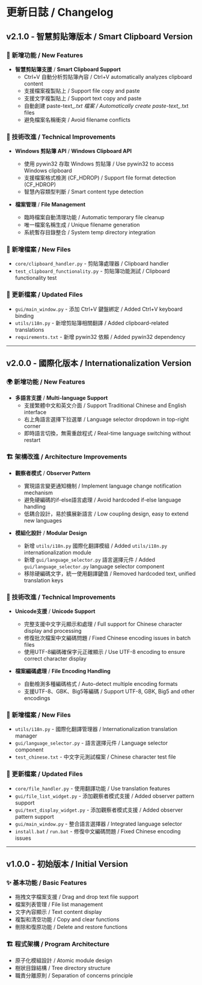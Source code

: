 # 更新日誌 / Changelog

## v2.1.0 - 智慧剪貼簿版本 / Smart Clipboard Version

### 🎯 新增功能 / New Features
- **智慧剪貼簿支援** / **Smart Clipboard Support**
  - Ctrl+V 自動分析剪貼簿內容 / Ctrl+V automatically analyzes clipboard content
  - 支援檔案複製貼上 / Support file copy and paste
  - 支援文字複製貼上 / Support text copy and paste
  - 自動創建 paste-text_*.txt 檔案 / Automatically create paste-text_*.txt files
  - 避免檔案名稱衝突 / Avoid filename conflicts

### 🔧 技術改進 / Technical Improvements
- **Windows 剪貼簿 API** / **Windows Clipboard API**
  - 使用 pywin32 存取 Windows 剪貼簿 / Use pywin32 to access Windows clipboard
  - 支援檔案格式檢測 (CF_HDROP) / Support file format detection (CF_HDROP)
  - 智慧內容類型判斷 / Smart content type detection

- **檔案管理** / **File Management**
  - 臨時檔案自動清理功能 / Automatic temporary file cleanup
  - 唯一檔案名稱生成 / Unique filename generation
  - 系統暫存目錄整合 / System temp directory integration

### 📁 新增檔案 / New Files
- `core/clipboard_handler.py` - 剪貼簿處理器 / Clipboard handler
- `test_clipboard_functionality.py` - 剪貼簿功能測試 / Clipboard functionality test

### 🔄 更新檔案 / Updated Files
- `gui/main_window.py` - 添加 Ctrl+V 鍵盤綁定 / Added Ctrl+V keyboard binding
- `utils/i18n.py` - 新增剪貼簿相關翻譯 / Added clipboard-related translations
- `requirements.txt` - 新增 pywin32 依賴 / Added pywin32 dependency

---

## v2.0.0 - 國際化版本 / Internationalization Version

### 🌍 新增功能 / New Features
- **多語言支援** / **Multi-language Support**
  - 支援繁體中文和英文介面 / Support Traditional Chinese and English interface
  - 右上角語言選擇下拉選單 / Language selector dropdown in top-right corner
  - 即時語言切換，無需重啟程式 / Real-time language switching without restart

### 🏗️ 架構改進 / Architecture Improvements
- **觀察者模式** / **Observer Pattern**
  - 實現語言變更通知機制 / Implement language change notification mechanism
  - 避免硬編碼的if-else語言處理 / Avoid hardcoded if-else language handling
  - 低耦合設計，易於擴展新語言 / Low coupling design, easy to extend new languages

- **模組化設計** / **Modular Design**
  - 新增 `utils/i18n.py` 國際化翻譯模組 / Added `utils/i18n.py` internationalization module
  - 新增 `gui/language_selector.py` 語言選擇元件 / Added `gui/language_selector.py` language selector component
  - 移除硬編碼文字，統一使用翻譯鍵值 / Removed hardcoded text, unified translation keys

### 🔧 技術改進 / Technical Improvements
- **Unicode支援** / **Unicode Support**
  - 完整支援中文字元顯示和處理 / Full support for Chinese character display and processing
  - 修復批次檔案中文編碼問題 / Fixed Chinese encoding issues in batch files
  - 使用UTF-8編碼確保字元正確顯示 / Use UTF-8 encoding to ensure correct character display

- **檔案編碼處理** / **File Encoding Handling**
  - 自動檢測多種編碼格式 / Auto-detect multiple encoding formats
  - 支援UTF-8、GBK、Big5等編碼 / Support UTF-8, GBK, Big5 and other encodings

### 📁 新增檔案 / New Files
- `utils/i18n.py` - 國際化翻譯管理器 / Internationalization translation manager
- `gui/language_selector.py` - 語言選擇元件 / Language selector component
- `test_chinese.txt` - 中文字元測試檔案 / Chinese character test file

### 🔄 更新檔案 / Updated Files
- `core/file_handler.py` - 使用翻譯功能 / Use translation features
- `gui/file_list_widget.py` - 添加觀察者模式支援 / Added observer pattern support
- `gui/text_display_widget.py` - 添加觀察者模式支援 / Added observer pattern support
- `gui/main_window.py` - 整合語言選擇器 / Integrated language selector
- `install.bat` / `run.bat` - 修復中文編碼問題 / Fixed Chinese encoding issues

---

## v1.0.0 - 初始版本 / Initial Version

### ✨ 基本功能 / Basic Features
- 拖拽文字檔案支援 / Drag and drop text file support
- 檔案列表管理 / File list management
- 文字內容顯示 / Text content display
- 複製和清空功能 / Copy and clear functions
- 刪除和復原功能 / Delete and restore functions

### 🏗️ 程式架構 / Program Architecture
- 原子化模組設計 / Atomic module design
- 樹狀目錄結構 / Tree directory structure
- 職責分離原則 / Separation of concerns principle 